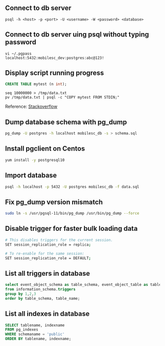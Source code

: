 ## Connect to db server

```shell
psql -h <host> -p <port> -U <username> -W <password> <database>
```


## Connect to db server uing psql without typing password

```shell
vi ~/.pgpass
localhost:5432:mobilesc_dev:postgres:abc@123!
```


## Display script running progress

```sql
CREATE TABLE mytest (n int);
```

```shell
seq 10000000 > /tmp/data.txt
pv /tmp/data.txt | psql -c "COPY mytest FROM STDIN;"
```

Reference: [Stackoverflow](https://dba.stackexchange.com/questions/50602/how-do-i-find-out-how-far-along-my-postgresql-query-is)


## Dump database schema with pg_dump

```bash
pg_dump -U postgres -h localhost mobilesc_db -s > schema.sql
```


## Install pgclient on Centos
```bash
yum install -y postgresql10
```


## Import database
```bash
psql -h localhost -p 5432 -U postgres mobilesc_db -f data.sql
```


## Fix pg_dump version mismatch

```bash
sudo ln -s /usr/pgsql-11/bin/pg_dump /usr/bin/pg_dump --force
```


## Disable trigger for faster bulk loading data

```bash
# This disables triggers for the current session.
SET session_replication_role = replica;

# To re-enable for the same session:
SET session_replication_role = DEFAULT;
```


## List all triggers in database
```sql
select event_object_schema as table_schema, event_object_table as table_name,trigger_name
from information_schema.triggers
group by 1,2,3
order by table_schema, table_name;
```


## List all indexes in database
```sql
SELECT tablename, indexname
FROM pg_indexes
WHERE schemaname = 'public'
ORDER BY tablename, indexname;
```